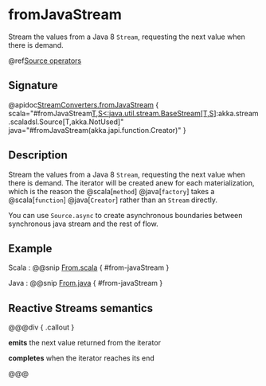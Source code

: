 # fromJavaStream

Stream the values from a Java 8 `Stream`, requesting the next value when there is demand.

@ref[Source operators](../index.md#source-operators)

## Signature

@apidoc[StreamConverters.fromJavaStream](StreamConverters$) { scala="#fromJavaStream[T,S&lt;:java.util.stream.BaseStream[T,S]](stream:()=&gt;java.util.stream.BaseStream[T,S]):akka.stream.scaladsl.Source[T,akka.NotUsed]" java="#fromJavaStream(akka.japi.function.Creator)" }


## Description

Stream the values from a Java 8 `Stream`, requesting the next value when there is demand. The iterator will be created anew
for each materialization, which is the reason the @scala[`method`] @java[`factory`] takes a @scala[`function`] @java[`Creator`] rather than an `Stream` directly.

You can use `Source.async` to create asynchronous boundaries between synchronous java stream and the rest of flow.

## Example
 
Scala
:   @@snip [From.scala](/akka-docs/src/test/scala/docs/stream/operators/source/From.scala) { #from-javaStream }

Java
:   @@snip [From.java](/akka-docs/src/test/java/jdocs/stream/operators/source/From.java) { #from-javaStream }


## Reactive Streams semantics

@@@div { .callout }

**emits** the next value returned from the iterator

**completes** when the iterator reaches its end

@@@

